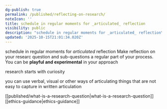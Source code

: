 ```yaml
---
dg-publish: true
permalink: /published/reflecting-on-research/
noteIcon: ''
title: schedule in regular moments for _articulated_ reflection
visibility: public
description: "schedule in regular moments for _articulated_ reflection\n\tMake reflection on your researc question and sub-questions a regular part of your process. You can be "
updated: '2025-10-15T21:01:34.020Z'
---
```


schedule in regular moments for _articulated_ reflection
	Make reflection on your researc question and sub-questions a regular part of your process. You can be **playful and experimental** in your approach

research starts with curiosity

you can use verbal, visual or other ways of articulating things that are not easy to capture in written articulation 

[[published/what-is-a-research-question\|what-is-a-research-question]]
[[ethics-guidance\|ethics-guidance]]


